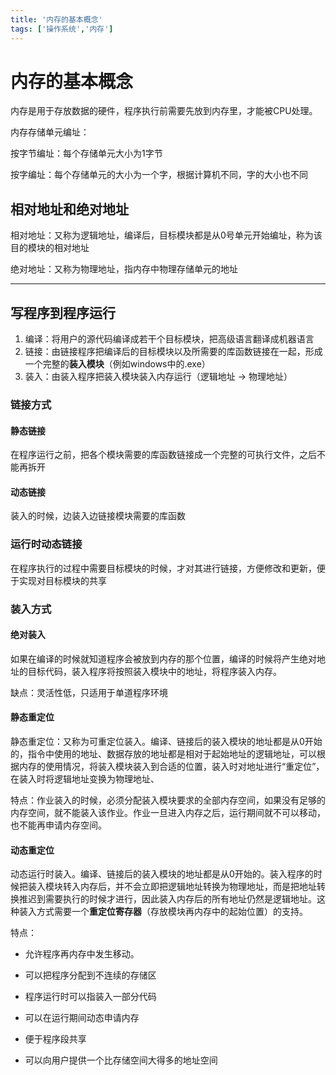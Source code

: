 ```yaml
---
title: '内存的基本概念'
tags: ['操作系统','内存']
---
```

# 内存的基本概念

内存是用于存放数据的硬件，程序执行前需要先放到内存里，才能被CPU处理。



内存存储单元编址：

按字节编址：每个存储单元大小为1字节

按字编址：每个存储单元的大小为一个字，根据计算机不同，字的大小也不同



## 相对地址和绝对地址

相对地址：又称为逻辑地址，编译后，目标模块都是从0号单元开始编址，称为该目的模块的相对地址

绝对地址：又称为物理地址，指内存中物理存储单元的地址

*****

## 写程序到程序运行

1. 编译：将用户的源代码编译成若干个目标模块，把高级语言翻译成机器语言
2. 链接：由链接程序把编译后的目标模块以及所需要的库函数链接在一起，形成一个完整的**装入模块**（例如windows中的.exe）
3. 装入：由装入程序把装入模块装入内存运行（逻辑地址  $\rightarrow$  物理地址）

### 链接方式

#### 静态链接

在程序运行之前，把各个模块需要的库函数链接成一个完整的可执行文件，之后不能再拆开

#### 动态链接

装入的时候，边装入边链接模块需要的库函数

### 运行时动态链接

在程序执行的过程中需要目标模块的时候，才对其进行链接，方便修改和更新，便于实现对目标模块的共享

### 装入方式

#### 绝对装入

 如果在编译的时候就知道程序会被放到内存的那个位置，编译的时候将产生绝对地址的目标代码，装入程序将按照装入模块中的地址，将程序装入内存。

缺点：灵活性低，只适用于单道程序环境

#### 静态重定位

静态重定位：又称为可重定位装入。编译、链接后的装入模块的地址都是从0开始的，指令中使用的地址、数据存放的地址都是相对于起始地址的逻辑地址，可以根据内存的使用情况，将装入模块装入到合适的位置，装入时对地址进行“重定位”，在装入时将逻辑地址变换为物理地址、

特点：作业装入的时候，必须分配装入模块要求的全部内存空间，如果没有足够的内存空间，就不能装入该作业。作业一旦进入内存之后，运行期间就不可以移动，也不能再申请内存空间。

#### 动态重定位

动态运行时装入。编译、链接后的装入模块的地址都是从0开始的。装入程序的时候把装入模块转入内存后，并不会立即把逻辑地址转换为物理地址，而是把地址转换推迟到需要执行的时候才进行，因此装入内存后的所有地址仍然是逻辑地址。这种装入方式需要一个**重定位寄存器**（存放模块再内存中的起始位置）的支持。

特点：

- 允许程序再内存中发生移动。

- 可以把程序分配到不连续的存储区
- 程序运行时可以指装入一部分代码
- 可以在运行期间动态申请内存
- 便于程序段共享
- 可以向用户提供一个比存储空间大得多的地址空间
